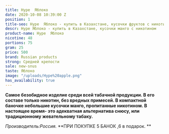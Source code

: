 ```yaml
---
title: Hype  Яблоко
date: 2020-10-08 10:39:00 Z
position: 1
title-seo: Hype  Яблоко - купить в Казахстане, кусочки фруктов с никотином
descr: Hype Яблоко - купить в Казахстане, кусочки манго с никотином
product-name: Hype  Яблоко
nicotine: 48
portions: 75
gram: 25
price: 500
brand: Russian products
strong: Средней крепости
sale: new-snus
taste: Яблоко
image: "/uploads/Hype%20apple.png"
has_availability: true
---
```


**Самое безобидное изделие среди всей табачной продукции. В его составе только  никотин, без вредных примесей.
В компактной баночке небольшие кусочки манго, пропитанные никотином.
В настоящее время- это адекватная альтернатива снюсу, или традиционному жевательному табаку.**
 
*Производитель:Россия.*
**ПРИ ПОКУПКЕ 5 БАНОК ,6 в подарок.
**